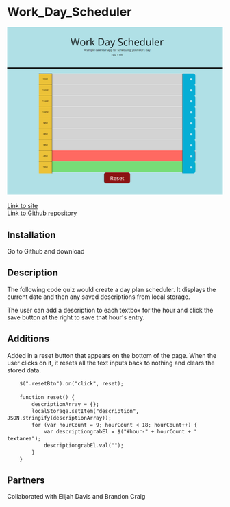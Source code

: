 # Work_Day_Scheduler

![Work Day Scheduler Main Screen](./Assets/mainPage_screenshot.png)

[Link to site](https://ericchen96.github.io/Code_Quiz/) <br>
[Link to Github repository](https://github.com/EricChen96/Code_Quiz)

## Installation

Go to Github and download

## Description

The following code quiz would create a day plan scheduler. It displays the current date and then any saved descriptions from local storage. 

The user can add a description to each textbox for the hour and click the save button at the right to save that hour's entry. 

## Additions
Added in a reset button that appears on the bottom of the page. When the user clicks on it, it resets all the text inputs back to nothing and clears the stored data.

```
    $(".resetBtn").on("click", reset);

    function reset() {
        descriptionArray = {};
        localStorage.setItem("description", JSON.stringify(descriptionArray));
        for (var hourCount = 9; hourCount < 18; hourCount++) {
            var descriptiongrabEl = $("#hour-" + hourCount + " textarea");
            descriptiongrabEl.val("");
        }
    }
```

## Partners
Collaborated with Elijah Davis and Brandon Craig
